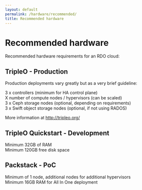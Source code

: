 ```yaml
---
layout: default
permalink: /hardware/recommended/
title: Recommended hardware
---
```


# Recommended hardware

Recommended hardware requirements for an RDO cloud:  

## TripleO - Production

Production deployments vary greatly but as a very brief guideline:  

3 x controllers (minimum for HA control plane)  
X number of compute nodes / hypervisors (can be scaled)  
3 x Ceph storage nodes (optional, depending on requirements)  
3 x Swift object storage nodes (optional, if not using RADOS)  

More information at http://tripleo.org/

## TripleO Quickstart - Development

Minimum 32GB of RAM  
Minimum 120GB free disk space  

## Packstack - PoC

Minimum of 1 node, additional nodes for additional hypervisors  
Minimum 16GB RAM for All In One deployment  
